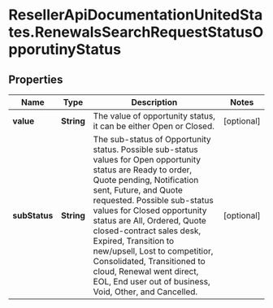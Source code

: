 # ResellerApiDocumentationUnitedStates.RenewalsSearchRequestStatusOpporutinyStatus

## Properties

Name | Type | Description | Notes
------------ | ------------- | ------------- | -------------
**value** | **String** | The value of opportunity status, it can be either Open or Closed. | [optional] 
**subStatus** | **String** | The sub-status of Opportunity status. Possible sub-status values for Open opportunity status are Ready to order, Quote pending, Notification sent, Future, and Quote requested. Possible sub-status values for Closed opportunity status are All, Ordered, Quote closed-contract sales desk, Expired, Transition to new/upsell, Lost to competitior, Consolidated, Transitioned to cloud, Renewal went direct, EOL, End user out of business, Void, Other, and Cancelled. | [optional] 


